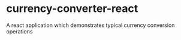 # currency-converter-react
A react application which demonstrates typical currency conversion operations
